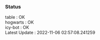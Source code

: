 ### Status


table : OK  
hogwarts : OK  
icy-bot : OK  
Latest Update : 2022-11-06 02:57:08.241259
